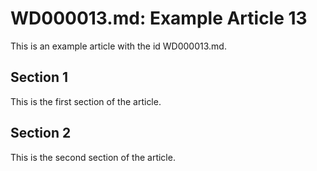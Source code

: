 # WD000013.md: Example Article 13

This is an example article with the id WD000013.md.
## Section 1

This is the first section of the article.
## Section 2

This is the second section of the article.
